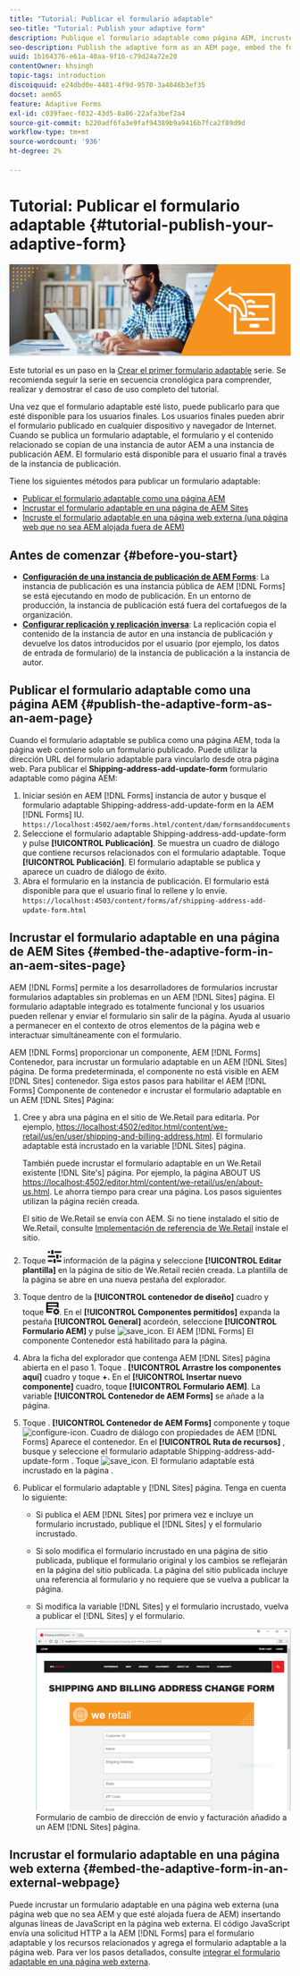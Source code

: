 ```yaml
---
title: "Tutorial: Publicar el formulario adaptable"
seo-title: "Tutorial: Publish your adaptive form"
description: Publique el formulario adaptable como página AEM, incruste el formulario en una página de AEM Sites o incruste el formulario adaptable en una página web externa
seo-description: Publish the adaptive form as an AEM page, embed the form to an AEM Sites page, or embed the adaptive form in an external webpage
uuid: 1b164376-e61a-40aa-9f16-c79d24a72e20
contentOwner: khsingh
topic-tags: introduction
discoiquuid: e24dbd0e-4481-4f9d-9570-3a4046b3ef35
docset: aem65
feature: Adaptive Forms
exl-id: c039faec-f832-43d5-8a86-22afa3bef2a4
source-git-commit: b220adf6fa3e9faf94389b9a9416b7fca2f89d9d
workflow-type: tm+mt
source-wordcount: '936'
ht-degree: 2%

---
```


# Tutorial: Publicar el formulario adaptable {#tutorial-publish-your-adaptive-form}

![](do-not-localize/13-publish-your-adaptive-form-small.png)

Este tutorial es un paso en la [Crear el primer formulario adaptable](https://helpx.adobe.com/es/experience-manager/6-3/forms/using/create-your-first-adaptive-form.html) serie. Se recomienda seguir la serie en secuencia cronológica para comprender, realizar y demostrar el caso de uso completo del tutorial.

Una vez que el formulario adaptable esté listo, puede publicarlo para que esté disponible para los usuarios finales. Los usuarios finales pueden abrir el formulario publicado en cualquier dispositivo y navegador de Internet. Cuando se publica un formulario adaptable, el formulario y el contenido relacionado se copian de una instancia de autor AEM a una instancia de publicación AEM. El formulario está disponible para el usuario final a través de la instancia de publicación.

Tiene los siguientes métodos para publicar un formulario adaptable:

* [Publicar el formulario adaptable como una página AEM](../../forms/using/publish-your-adaptive-form.md#publish-the-adaptive-form-as-an-aem-page)
* [Incrustar el formulario adaptable en una página de AEM Sites](#embed-the-adaptive-form-in-an-aem-sites-page)
* [Incruste el formulario adaptable en una página web externa (una página web que no sea AEM alojada fuera de AEM)](../../forms/using/publish-your-adaptive-form.md)

## Antes de comenzar {#before-you-start}

* **[Configuración de una instancia de publicación de AEM Forms](https://helpx.adobe.com/es/experience-manager/6-3/forms/using/installing-configuring-aem-forms-osgi.html)**: La instancia de publicación es una instancia pública de AEM [!DNL Forms] se está ejecutando en modo de publicación. En un entorno de producción, la instancia de publicación está fuera del cortafuegos de la organización.
* **[Configurar replicación y replicación inversa](https://helpx.adobe.com/experience-manager/6-3/help/sites-deploying/replication.html)**: La replicación copia el contenido de la instancia de autor en una instancia de publicación y devuelve los datos introducidos por el usuario (por ejemplo, los datos de entrada de formulario) de la instancia de publicación a la instancia de autor.

## Publicar el formulario adaptable como una página AEM {#publish-the-adaptive-form-as-an-aem-page}

Cuando el formulario adaptable se publica como una página AEM, toda la página web contiene solo un formulario publicado. Puede utilizar la dirección URL del formulario adaptable para vincularlo desde otra página web. Para publicar el **Shipping-address-add-update-form** formulario adaptable como página AEM:

1. Iniciar sesión en AEM [!DNL Forms] instancia de autor y busque el formulario adaptable Shipping-address-add-update-form en la AEM [!DNL Forms] IU.
   `https://localhost:4502/aem/forms.html/content/dam/formsanddocuments`
1. Seleccione el formulario adaptable Shipping-address-add-update-form y pulse **[!UICONTROL Publicación]**. Se muestra un cuadro de diálogo que contiene recursos relacionados con el formulario adaptable. Toque **[!UICONTROL Publicación]**. El formulario adaptable se publica y aparece un cuadro de diálogo de éxito.
1. Abra el formulario en la instancia de publicación. El formulario está disponible para que el usuario final lo rellene y lo envíe.
   `https://localhost:4503/content/forms/af/shipping-address-add-update-form.html`

## Incrustar el formulario adaptable en una página de AEM Sites {#embed-the-adaptive-form-in-an-aem-sites-page}

AEM [!DNL Forms] permite a los desarrolladores de formularios incrustar formularios adaptables sin problemas en un AEM [!DNL Sites] página. El formulario adaptable integrado es totalmente funcional y los usuarios pueden rellenar y enviar el formulario sin salir de la página. Ayuda al usuario a permanecer en el contexto de otros elementos de la página web e interactuar simultáneamente con el formulario.

AEM [!DNL Forms] proporcionar un componente, AEM [!DNL Forms] Contenedor, para incrustar un formulario adaptable en un AEM [!DNL Sites] página. De forma predeterminada, el componente no está visible en AEM [!DNL Sites] contenedor. Siga estos pasos para habilitar el AEM [!DNL Forms] Componente de contenedor e incrustar el formulario adaptable en un AEM [!DNL Sites] Página:

1. Cree y abra una página en el sitio de We.Retail para editarla. Por ejemplo, [https://localhost:4502/editor.html/content/we-retail/us/en/user/shipping-and-billing-address.html](https://localhost:4502/editor.html/content/we-retail/us/en/user/shipping-and-billing-address.html). El formulario adaptable está incrustado en la variable [!DNL Sites] página.

   También puede incrustar el formulario adaptable en un We.Retail existente [!DNL Site's] página. Por ejemplo, la página ABOUT US [https://localhost:4502/editor.html/content/we-retail/us/en/about-us.html](https://localhost:4502/editor.html/content/we-retail/us/en/about-us.html). Le ahorra tiempo para crear una página. Los pasos siguientes utilizan la página recién creada.

   El sitio de We.Retail se envía con AEM. Si no tiene instalado el sitio de We.Retail, consulte [Implementación de referencia de We.Retail](https://helpx.adobe.com/experience-manager/6-3/help/sites-developing/we-retail.html) instale el sitio.

1. Toque ![propiedades](assets/properties.png) información de la página y seleccione **[!UICONTROL Editar plantilla]** en la página de sitio de We.Retail recién creada. La plantilla de la página se abre en una nueva pestaña del explorador.
1. Toque dentro de la **[!UICONTROL contenedor de diseño]** cuadro y toque ![feed management](assets/feedmanagement.png). En el **[!UICONTROL Componentes permitidos]** expanda la pestaña **[!UICONTROL General]** acordeón, seleccione **[!UICONTROL Formulario AEM]** y pulse ![save_icon](assets/save_icon.svg). El AEM [!DNL Forms] El componente Contenedor está habilitado para la página.

1. Abra la ficha del explorador que contenga AEM [!DNL Sites] página abierta en el paso 1. Toque . **[!UICONTROL Arrastre los componentes aquí]** cuadro y toque **+.** En el **[!UICONTROL Insertar nuevo componente]** cuadro, toque **[!UICONTROL Formulario AEM]**. La variable **[!UICONTROL Contenedor de AEM Forms]** se añade a la página.
1. Toque . **[!UICONTROL Contenedor de AEM Forms]** componente y toque ![configure-icon](assets/configure-icon.svg). Cuadro de diálogo con propiedades de AEM [!DNL Forms] Aparece el contenedor. En el **[!UICONTROL Ruta de recursos]** , busque y seleccione el formulario adaptable Shipping-address-add-update-form . Toque ![save_icon](assets/save_icon.svg). El formulario adaptable está incrustado en la página .
1. Publicar el formulario adaptable y [!DNL Sites] página. Tenga en cuenta lo siguiente:

   * Si publica el AEM [!DNL Sites] por primera vez e incluye un formulario incrustado, publique el [!DNL Sites] y el formulario incrustado.
   * Si solo modifica el formulario incrustado en una página de sitio publicada, publique el formulario original y los cambios se reflejarán en la página del sitio publicada. La página del sitio publicada incluye una referencia al formulario y no requiere que se vuelva a publicar la página.
   * Si modifica la variable [!DNL Sites] y el formulario incrustado, vuelva a publicar el [!DNL Sites] y el formulario.

      ![embed-in-aem-sites](assets/embed-in-aem-sites.png)
   Formulario de cambio de dirección de envío y facturación añadido a un AEM [!DNL Sites] página.

## Incrustar el formulario adaptable en una página web externa {#embed-the-adaptive-form-in-an-external-webpage}

Puede incrustar un formulario adaptable en una página web externa (una página web que no sea AEM y que esté alojada fuera de AEM) insertando algunas líneas de JavaScript en la página web externa. El código JavaScript envía una solicitud HTTP a la AEM [!DNL Forms] para el formulario adaptable y los recursos relacionados y agrega el formulario adaptable a la página web. Para ver los pasos detallados, consulte [integrar el formulario adaptable en una página web externa](/help/forms/using/embed-adaptive-form-external-web-page.md).

